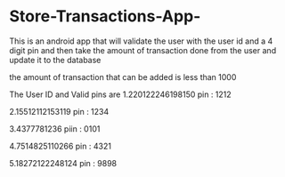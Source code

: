 # Store-Transactions-App-
This is an android app that will validate the user with the user id and a 4 digit pin and then take the amount of transaction done from the user and update it to the database 

the amount of transaction that can be added is less than 1000

The User ID and Valid pins are
1.220122246198150
pin : 1212

2.15512112153119
pin : 1234

3.4377781236
piin : 0101

4.7514825110266
pin : 4321

5.18272122248124
pin : 9898

